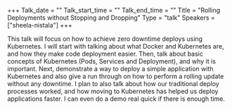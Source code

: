 +++
Talk_date = ""
Talk_start_time = ""
Talk_end_time = ""
Title = "Rolling Deployments without Stopping and Dropping"
Type = "talk"
Speakers = ["sheela-nistala"]
+++

This talk will focus on how to achieve zero downtime deploys using Kubernetes. I will start with talking about what Docker and Kubernetes are, and how they make code deployment easier. Then, talk about basic concepts of Kubernetes (Pods, Services and Deployment), and why it is important. Next, demonstrate a way to deploy a simple application with Kubernetes and also give a run through on how to perform a rolling update without any downtime. I plan to also talk about how our traditional deploy processes worked, and how moving to Kubernetes has helped us deploy applications faster. I can even do a demo real quick if there is enough time.
